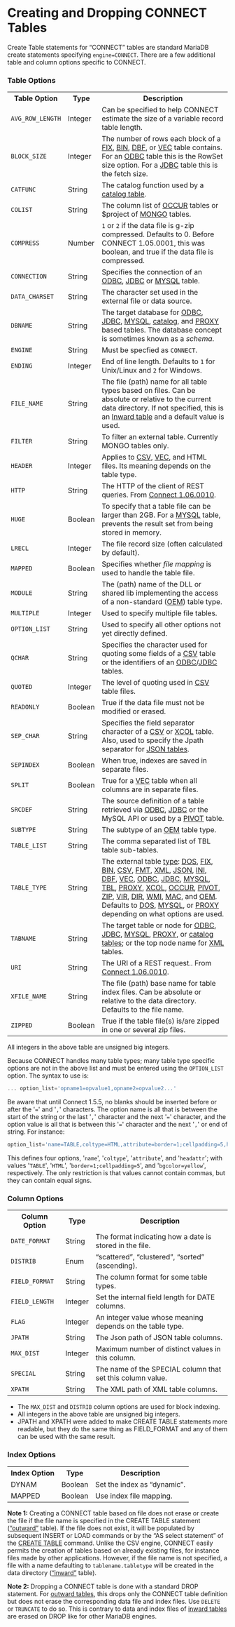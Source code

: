 # Creating and Dropping CONNECT Tables

Create Table statements for “CONNECT” tables are standard MariaDB create statements specifying
`engine=CONNECT`. There are a few additional table and column options specific to CONNECT.

### Table Options

<table><tbody><tr><th>Table Option</th><th>Type</th><th>Description</th></tr>
<tr><td><code>AVG_ROW_LENGTH</code></td><td>Integer</td><td>Can be specified to help CONNECT estimate the size of a variable record table length.</td></tr>
<tr><td><code>BLOCK_SIZE</code></td><td>Integer</td><td>The number of rows each block of a <a href="/kb/en/connect-dos-and-fix-table-types/">FIX</a>, <a href="/kb/en/connect-bin-table-type/">BIN</a>, <a href="/kb/en/connect-dbf-table-type/">DBF</a>, or <a href="/kb/en/connect-vec-table-type/">VEC</a> table contains. For an <a href="/kb/en/connect-table-types-odbc-table-type-accessing-tables-from-other-dbms/">ODBC</a> table this is the RowSet size option. For a <a href="/kb/en/connect-jdbc-table-type-accessing-tables-from-other-dbms/">JDBC</a> table this is the fetch size.</td></tr>
<tr><td><code>CATFUNC</code></td><td>String</td><td>The catalog function used by a <a href="/kb/en/connect-table-types-catalog-tables/">catalog table</a>.</td></tr>
<tr><td><code>COLIST</code></td><td>String</td><td>The column list of <a href="/kb/en/connect-table-types-occur-table-type/">OCCUR</a> tables or $project of  <a href="/kb/en/connect-mongo-table-type-accessing-collections-from-mongodb/">MONGO</a> tables.</td></tr>
<tr><td><code>COMPRESS</code></td><td>Number</td><td><code>1</code> or <code>2</code> if the data file is g-zip compressed. Defaults to 0. Before CONNECT 1.05.0001, this was boolean, and true if the data file is compressed.</td></tr>
<tr><td><code>CONNECTION</code></td><td>String</td><td>Specifies the connection of an <a href="/kb/en/connect-table-types-odbc-table-type-accessing-tables-from-other-dbms/">ODBC</a>, <a href="/kb/en/connect-jdbc-table-type-accessing-tables-from-other-dbms/">JDBC</a> or <a href="/kb/en/connect-table-types-mysql-table-type-accessing-mysqlmariadb-tables/">MYSQL</a> table.</td></tr>
<tr><td><code>DATA_CHARSET</code></td><td>String</td><td>The character set used in the external file or data source.</td></tr>
<tr><td><code>DBNAME</code></td><td>String</td><td>The target database for <a href="/kb/en/connect-table-types-odbc-table-type-accessing-tables-from-other-dbms/">ODBC</a>, <a href="/kb/en/connect-jdbc-table-type-accessing-tables-from-other-dbms/">JDBC</a>, <a href="/kb/en/connect-table-types-mysql-table-type-accessing-mysqlmariadb-tables/">MYSQL</a>, <a href="/kb/en/connect-table-types-catalog-tables/">catalog</a>, and <a href="/kb/en/connect-table-types-proxy-table-type/">PROXY</a> based tables. The database concept is sometimes known as a <em>schema</em>.</td></tr>
<tr><td><code>ENGINE</code></td><td>String</td><td>Must be specfied as <code>CONNECT</code>.</td></tr>
<tr><td><code>ENDING</code></td><td>Integer</td><td>End of line length. Defaults to <code>1</code> for Unix/Linux and <code>2</code> for Windows.</td></tr>
<tr><td><code>FILE_NAME</code></td><td>String</td><td>The file (path) name for all table types based on files. Can be absolute or relative to the current data directory. If not specified, this is an <a href="/kb/en/inward-and-outward-tables/#inward-tables">Inward table</a> and a default value is used.</td></tr>
<tr><td><code>FILTER</code></td><td>String</td><td>To filter an external table. Currently MONGO tables only.</td></tr>
<tr><td><code>HEADER</code></td><td>Integer</td><td>Applies to <a href="/kb/en/connect-csv-and-fmt-table-types/">CSV</a>, <a href="/kb/en/connect-vec-table-type/">VEC</a>, and HTML files. Its meaning depends on the table type.</td></tr>
<tr><td><code>HTTP</code></td><td>String</td><td>The HTTP of the client of REST queries. From <a href="/kb/en/connect/">Connect 1.06.0010</a>.</td></tr>
<tr><td><code>HUGE</code></td><td>Boolean</td><td>To specify that a table file can be larger than 2GB. For a <a href="/kb/en/connect-table-types-mysql-table-type-accessing-mysqlmariadb-tables/">MYSQL</a> table, prevents the result set from being stored in memory.</td></tr>
<tr><td><code>LRECL</code></td><td>Integer</td><td>The file record size (often calculated by default).</td></tr>
<tr><td><code>MAPPED</code></td><td>Boolean</td><td>Specifies whether <em>file mapping</em> is used to handle the table file.</td></tr>
<tr><td><code>MODULE</code></td><td>String</td><td>The (path) name of the DLL or shared lib implementing the access of a non-standard (<a href="/kb/en/connect-table-types-oem/">OEM</a>) table type.</td></tr>
<tr><td><code>MULTIPLE</code></td><td>Integer</td><td>Used to specify multiple file tables.</td></tr>
<tr><td><code>OPTION_LIST</code></td><td>String</td><td>Used to specify all other options not yet directly defined.</td></tr>
<tr><td><code>QCHAR</code></td><td>String</td><td>Specifies the character used for quoting some fields of a <a href="/kb/en/connect-csv-and-fmt-table-types/">CSV</a> table or the identifiers of an <a href="/kb/en/connect-table-types-odbc-table-type-accessing-tables-from-other-dbms/">ODBC</a>/<a href="/kb/en/connect-jdbc-table-type-accessing-tables-from-other-dbms/">JDBC</a> tables.</td></tr>
<tr><td><code>QUOTED</code></td><td>Integer</td><td>The level of quoting used in <a href="/kb/en/connect-csv-and-fmt-table-types/">CSV</a> table files.</td></tr>
<tr><td><code>READONLY</code></td><td>Boolean</td><td>True if the data file must not be modified or erased.</td></tr>
<tr><td><code>SEP_CHAR</code></td><td>String</td><td>Specifies the field separator character of a <a href="/kb/en/connect-csv-and-fmt-table-types/">CSV</a> or <a href="/kb/en/connect-table-types-xcol-table-type/">XCOL</a> table. Also, used to specify the Jpath separator for <a href="/kb/en/connect-json-table-type/">JSON tables</a>.</td></tr>
<tr><td><code>SEPINDEX</code></td><td>Boolean</td><td>When true, indexes are saved in separate files.</td></tr>
<tr><td><code>SPLIT</code></td><td>Boolean</td><td>True for a <a href="/kb/en/connect-vec-table-type/">VEC</a> table when all columns are in separate files.</td></tr>
<tr><td><code>SRCDEF</code></td><td>String</td><td>The source definition of a table retrieved via <a href="/kb/en/connect-table-types-odbc-table-type-accessing-tables-from-other-dbms/">ODBC</a>, <a href="/kb/en/connect-jdbc-table-type-accessing-tables-from-other-dbms/">JDBC</a> or the MySQL API or used by a <a href="/kb/en/connect-table-types-pivot-table-type/">PIVOT</a> table.</td></tr>
<tr><td><code>SUBTYPE</code></td><td>String</td><td>The subtype of an <a href="/kb/en/connect-table-types-oem/">OEM</a> table type.</td></tr>
<tr><td><code>TABLE_LIST</code></td><td>String</td><td>The comma separated list of TBL table sub-tables.</td></tr>
<tr><td><code>TABLE_TYPE</code></td><td>String</td><td>The external table <a href="/kb/en/connect-table-types-overview/">type</a>: <a href="/kb/en/connect-dos-and-fix-table-types/">DOS</a>, <a href="/kb/en/connect-dos-and-fix-table-types/">FIX</a>, <a href="/kb/en/connect-bin-table-type/">BIN</a>, <a href="/kb/en/connect-csv-and-fmt-table-types/">CSV</a>, <a href="/kb/en/connect-csv-and-fmt-table-types/">FMT</a>, <a href="/kb/en/connect-xml-table-type/">XML</a>, <a href="/kb/en/connect-json-table-type/">JSON</a>, <a href="/kb/en/connect-ini-table-type/">INI</a>, <a href="/kb/en/connect-dbf-table-type/">DBF</a>, <a href="/kb/en/connect-vec-table-type/">VEC</a>, <a href="/kb/en/connect-table-types-odbc-table-type-accessing-tables-from-other-dbms/">ODBC</a>, <a href="/kb/en/connect-jdbc-table-type-accessing-tables-from-other-dbms/">JDBC</a>, <a href="/kb/en/connect-table-types-mysql-table-type-accessing-mysqlmariadb-tables/">MYSQL</a>, <a href="/kb/en/connect-table-types-tbl-table-type-table-list/">TBL</a>, <a href="/kb/en/connect-table-types-proxy-table-type/">PROXY</a>, <a href="/kb/en/connect-table-types-xcol-table-type/">XCOL</a>, <a href="/kb/en/connect-table-types-occur-table-type/">OCCUR</a>, <a href="/kb/en/connect-table-types-pivot-table-type/">PIVOT</a>, <a href="/kb/en/connect-zipped-file-tables/">ZIP</a>, <a href="/kb/en/connect-table-types-vir/">VIR</a>, <a href="/kb/en/connect-table-types-special-virtual-tables/#dir-type">DIR</a>, <a href="/kb/en/connect-table-types-special-virtual-tables/#windows-management-instrumentation-table-type-wmi">WMI</a>, <a href="/kb/en/connect-table-types-special-virtual-tables/#mac-address-table-type-mac">MAC</a>, and <a href="/kb/en/connect-table-types-oem/">OEM</a>. Defaults to <a href="/kb/en/connect-dos-and-fix-table-types/">DOS</a>, <a href="/kb/en/connect-table-types-mysql-table-type-accessing-mysqlmariadb-tables/">MYSQL</a>, or <a href="/kb/en/connect-table-types-proxy-table-type/">PROXY</a> depending on what options are used.</td></tr>
<tr><td><code>TABNAME</code></td><td>String</td><td>The target table or node for <a href="/kb/en/connect-table-types-odbc-table-type-accessing-tables-from-other-dbms/">ODBC</a>, <a href="/kb/en/connect-jdbc-table-type-accessing-tables-from-other-dbms/">JDBC</a>, <a href="/kb/en/connect-table-types-mysql-table-type-accessing-mysqlmariadb-tables/">MYSQL</a>, <a href="/kb/en/connect-table-types-proxy-table-type/">PROXY</a>, or <a href="/kb/en/connect-table-types-catalog-tables/">catalog tables</a>; or the top node name for <a href="/kb/en/connect-xml-table-type/">XML</a> tables.</td></tr>
<tr><td><code>URI</code></td><td>String</td><td>The URI of a REST request.. From <a href="/kb/en/connect/">Connect 1.06.0010</a>.</td></tr>
<tr><td><code>XFILE_NAME</code></td><td>String</td><td>The file (path) base name for table index files. Can be absolute or relative to the data directory. Defaults to the file name.</td></tr>
<tr><td><code>ZIPPED</code></td><td>Boolean</td><td>True if the table file(s) is/are zipped in one or several zip files.</td></tr>
</tbody></table>

All integers in the above table are unsigned big integers.

Because CONNECT handles many table types; many table type specific options are
not in the above list and must be entered using the `OPTION_LIST` option. The
syntax to use is:

```sql
... option_list='opname1=opvalue1,opname2=opvalue2...'
```

Be aware that until Connect 1.5.5, no blanks should be inserted before or after the '`=`' and
'`,`' characters. The option name is all that is between the start of the
string or the last '`,`' character and the next '`=`' character, and the
option value is all that is between this '`=`' character and the next '`,`'
or end of string. For instance:

```sql
option_list='name=TABLE,coltype=HTML,attribute=border=1;cellpadding=5,headattr=bgcolor=yellow';
```

This defines four options, '`name`', '`coltype`', '`attribute`', and
'`headattr`'; with values '`TABLE`', '`HTML`',
'`border=1;cellpadding=5`', and '`bgcolor=yellow`', respectively. The only
restriction is that values cannot contain commas, but they can contain equal
signs.

### Column Options

<table><tbody><tr><th>Column Option</th><th>Type</th><th>Description</th></tr>
<tr><td><code>DATE_FORMAT</code></td><td>String</td><td>The format indicating how a date is stored in the file.</td></tr>
<tr><td><code>DISTRIB</code></td><td>Enum</td><td>“scattered”, “clustered”, “sorted” (ascending).</td></tr>
<tr><td><code>FIELD_FORMAT</code></td><td>String</td><td>The column format for some table types.</td></tr>
<tr><td><code>FIELD_LENGTH</code></td><td>Integer</td><td>Set the internal field length for DATE columns.</td></tr>
<tr><td><code>FLAG</code></td><td>Integer</td><td>An integer value whose meaning depends on the table type.</td></tr>
<tr><td><code>JPATH</code></td><td>String</td><td>The Json path of JSON table columns.</td></tr>
<tr><td><code>MAX_DIST</code></td><td>Integer</td><td>Maximum number of distinct values in this column.</td></tr>
<tr><td><code>SPECIAL</code></td><td>String</td><td>The name of the SPECIAL column that set this column value.</td></tr>
<tr><td><code>XPATH</code></td><td>String</td><td>The XML path of XML table columns.</td></tr>
</tbody></table>

- The `MAX_DIST` and `DISTRIB` column options are used for block indexing.
- All integers in the above table are unsigned big integers.
- JPATH and XPATH were added to make CREATE TABLE statements more readable, but they do the same thing as FIELD_FORMAT and any of them can be used with the same result.

### Index Options

<table><tbody><tr><th>Index Option</th><th>Type</th><th>Description</th></tr>
<tr><td>DYNAM</td><td>Boolean</td><td>Set the index as “dynamic”.</td></tr>
<tr><td>MAPPED</td><td>Boolean</td><td>Use index file mapping.</td></tr>
</tbody></table>

<strong>Note 1:</strong> Creating a CONNECT table based on file does not erase or create the
file if the file name is specified in the CREATE TABLE statement ([“outward”](/kb/en/inward-and-outward-tables/#outward-tables) table). If the file does not exist, it will be populated by subsequent INSERT or LOAD
commands or by the “AS select statement” of the [CREATE TABLE](/sql-statements-structure/sql-statements/data-definition/create/create-table)
command. Unlike the CSV engine, CONNECT easily permits the creation of tables
based on already existing files, for instance files made by other applications.
However, if the file name is not specified, a file with a name defaulting to
`tablename.tabletype` will be created in the data directory ([“inward”](/kb/en/inward-and-outward-tables/#inward-tables) table).

<strong>Note 2:</strong> Dropping a CONNECT table is done with a standard DROP statement.
For [outward tables](/kb/en/inward-and-outward-tables/#inward-tables), this drops only the CONNECT table definition but does not
erase the corresponding data file and index files. Use `DELETE` or
`TRUNCATE` to do so. This is contrary to data and index files of [inward
tables](/kb/en/inward-and-outward-tables/#inward-tables) are erased on DROP like for other MariaDB engines.